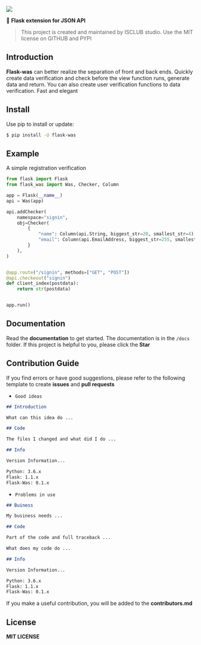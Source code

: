 
![](https://og-image.vercel.app/**Flask**%20Was.png?theme=light&md=1&fontSize=75px&images=https%3A%2F%2Fassets.vercel.com%2Fimage%2Fupload%2Ffront%2Fassets%2Fdesign%2Fvercel-triangle-black.svg&images=https%3A%2F%2Favatars3.githubusercontent.com%2Fu%2F73245034%3Fs%3D200%26v%3D4&images=https%3A%2F%2Fflask.palletsprojects.com%2Fen%2F1.1.x%2F_static%2Fflask-icon.png&images=https%3A%2F%2Fgithub.com%2Ffluidicon.png&widths=150&heights=150)
  
🍾 **Flask extension for JSON API**


> This project is created and maintained by ISCLUB studio. Use the MIT license on GITHUB and PYPI

## Introduction

**Flask-was** can better realize the separation of front and back ends. Quickly create data verification and check before the view function runs, generate data and return. You can also create user verification functions to data verification. Fast and elegant


## Install

Use pip to install or update:

``` bash
$ pip install -U flask-was
```

## Example

A simple registration verification

``` python
from flask import Flask
from flask_was import Was, Checker, Column

app = Flask(__name__)
api = Was(app)

api.addChecker(
    namespace="signin",
    obj=Checker(
        {
            "name": Column(api.String, biggest_str=20, smallest_str=4),
            "email": Column(api.EmailAddress, biggest_str=255, smallest_str=20),
        }
    ),
)


@app.route("/signin", methods=["GET", "POST"])
@api.checkeout("signin")
def client_index(postdata):
    return str(postdata)


app.run()
```

## Documentation

Read the **documentation** to get started. The documentation is in the `/docs` folder. If this project is helpful to you, please click the **Star**

## Contribution Guide

If you find errors or have good suggestions, please refer to the following template to create **issues** and **pull requests**

- `Good ideas`

``` markdown
## Introduction

What can this idea do ...

## Code

The files I changed and what did I do ...

## Info

Version Information...

Python: 3.6.x
Flask: 1.1.x
Flask-Was: 0.1.x


```

- `Problems in use`

``` markdown
## Buiness

My business needs ...

## Code

Part of the code and full traceback ...

What does my code do ...

## Info

Version Information...

Python: 3.6.x
Flask: 1.1.x
Flask-Was: 0.1.x


```

If you make a useful contribution, you will be added to the **contributors.md**

## License

**MIT LICENSE**











